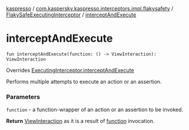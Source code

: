 [kaspresso](../../index.md) / [com.kaspersky.kaspresso.interceptors.impl.flakysafety](../index.md) / [FlakySafeExecutingInterceptor](index.md) / [interceptAndExecute](./intercept-and-execute.md)

# interceptAndExecute

`fun interceptAndExecute(function: () -> ViewInteraction): ViewInteraction`

Overrides [ExecutingInterceptor.interceptAndExecute](../../com.kaspersky.kaspresso.interceptors/-executing-interceptor/intercept-and-execute.md)

Performs multiple attempts to execute an action or an assertion.

### Parameters

`function` - a function-wrapper of an action or an assertion to be invoked.

**Return**
[ViewInteraction](#) as it is a result of [function](intercept-and-execute.md#com.kaspersky.kaspresso.interceptors.impl.flakysafety.FlakySafeExecutingInterceptor$interceptAndExecute(kotlin.Function0((android.support.test.espresso.ViewInteraction)))/function) invocation.


